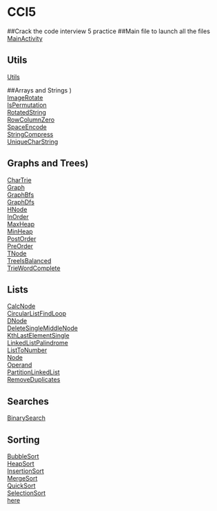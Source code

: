 # CCI5
##Crack the code interview 5 practice
##Main file to launch all the files \
  [MainActivity](app/src/main/java/com/sheshu/cci5/MainActivity.java)&nbsp;
## Utils  
   [Utils](app/src/main/java/com/sheshu/cci5/Utils.java)&nbsp;
    
##Arrays and Strings )&nbsp;\
  [ImageRotate](app/src/main/java/com/sheshu/cci5/arraysstrings/ImageRotate.java)&nbsp; \
  [IsPermutation](app/src/main/java/com/sheshu/cci5/arraysstrings/IsPermutation.java)&nbsp; \
  [RotatedString](app/src/main/java/com/sheshu/cci5/arraysstrings/RotatedString.java)&nbsp; \
  [RowColumnZero](app/src/main/java/com/sheshu/cci5/arraysstrings/RowColumnZero.java)&nbsp;\
  [SpaceEncode](app/src/main/java/com/sheshu/cci5/arraysstrings/SpaceEncode.java)&nbsp;\
  [StringCompress](app/src/main/java/com/sheshu/cci5/arraysstrings/StringCompress.java)&nbsp;\
  [UniqueCharString](app/src/main/java/com/sheshu/cci5/arraysstrings/UniqueCharString.java)&nbsp;
## Graphs and Trees)&nbsp;
  [CharTrie](app/src/main/java/com/sheshu/cci5/graphsntrees/CharTrie.java)&nbsp;\
  [Graph](app/src/main/java/com/sheshu/cci5/graphsntrees/Graph.java)&nbsp;\
  [GraphBfs](app/src/main/java/com/sheshu/cci5/graphsntrees/GraphBfs.java)&nbsp;\
  [GraphDfs](app/src/main/java/com/sheshu/cci5/graphsntrees/GraphDfs.java)&nbsp;\
  [HNode](app/src/main/java/com/sheshu/cci5/graphsntrees/HNode.java)&nbsp;\
  [InOrder](app/src/main/java/com/sheshu/cci5/graphsntrees/InOrder.java)&nbsp;\
  [MaxHeap](app/src/main/java/com/sheshu/cci5/graphsntrees/MaxHeap.java)&nbsp;\
  [MinHeap](app/src/main/java/com/sheshu/cci5/graphsntrees/MinHeap.java)&nbsp;\
  [PostOrder](app/src/main/java/com/sheshu/cci5/graphsntrees/PostOrder.java)&nbsp;\
  [PreOrder](app/src/main/java/com/sheshu/cci5/graphsntrees/PreOrder.java)&nbsp;\
  [TNode](app/src/main/java/com/sheshu/cci5/graphsntrees/TNode.java)&nbsp;\
  [TreeIsBalanced](app/src/main/java/com/sheshu/cci5/graphsntrees/TreeIsBalanced.java)&nbsp;\
  [TrieWordComplete](app/src/main/java/com/sheshu/cci5/graphsntrees/TrieWordComplete.java)&nbsp;
## Lists 
  [CalcNode](app/src/main/java/com/sheshu/cci5/lists/CalcNode.java)&nbsp;\
  [CircularListFindLoop](app/src/main/java/com/sheshu/cci5/lists/CircularListFindLoop.java)&nbsp;\
  [DNode](app/src/main/java/com/sheshu/cci5/lists/DNode.java)&nbsp;\
  [DeleteSingleMiddleNode](app/src/main/java/com/sheshu/cci5/lists/DeleteSingleMiddleNode.java)&nbsp;\
  [KthLastElementSingle](app/src/main/java/com/sheshu/cci5/lists/KthLastElementSingle.java)&nbsp;\
  [LinkedListPalindrome](app/src/main/java/com/sheshu/cci5/lists/LinkedListPalindrome.java)&nbsp;\
  [ListToNumber](app/src/main/java/com/sheshu/cci5/lists/ListToNumber.java)&nbsp;\
  [Node](app/src/main/java/com/sheshu/cci5/lists/Node.java)&nbsp;\
  [Operand](app/src/main/java/com/sheshu/cci5/lists/Operand.java)&nbsp;\
  [PartitionLinkedList](app/src/main/java/com/sheshu/cci5/lists/PartitionLinkedList.java)&nbsp;\
  [RemoveDuplicates](app/src/main/java/com/sheshu/cci5/lists/RemoveDuplicates.java)&nbsp;
## Searches
  [BinarySearch](app/src/main/java/com/sheshu/cci5/searches/BinarySearch.java)&nbsp;
## Sorting
  [BubbleSort](app/src/main/java/com/sheshu/cci5/sorting/BubbleSort.java)&nbsp;\
  [HeapSort](app/src/main/java/com/sheshu/cci5/sorting/HeapSort.java)&nbsp;\
  [InsertionSort](app/src/main/java/com/sheshu/cci5/sorting/InsertionSort.java)&nbsp;\
  [MergeSort](app/src/main/java/com/sheshu/cci5/sorting/MergeSort.java)&nbsp;\
  [QuickSort](app/src/main/java/com/sheshu/cci5/sorting/QuickSort.java)&nbsp;\
  [SelectionSort](app/src/main/java/com/sheshu/cci5/sorting/SelectionSort.java)&nbsp;\
  [here](app/src/main/java/com/sheshu/cci5/stacks/Animal.java)&nbsp;
